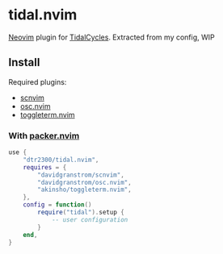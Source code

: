# tidal.nvim

[Neovim](https://neovim.io/) plugin for [TidalCycles](https://tidalcycles.org/). Extracted from my config, WIP

## Install

Required plugins:

- [scnvim](https://github.com/davidgranstrom/scnvim)
- [osc.nvim](https://github.com/davidgranstrom/osc.nvim)
- [toggleterm.nvim](https://github.com/akinsho/toggleterm.nvim)

### With [packer.nvim](https://github.com/wbthomason/packer.nvim)

```lua
use { 
    "dtr2300/tidal.nvim",
    requires = {
        "davidgranstrom/scnvim",
        "davidgranstrom/osc.nvim",
        "akinsho/toggleterm.nvim",
    },
    config = function()
        require("tidal").setup {
            -- user configuration
        }
    end,
}
```
